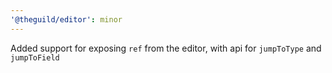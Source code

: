 ```yaml
---
'@theguild/editor': minor
---
```


Added support for exposing `ref` from the editor, with api for `jumpToType` and `jumpToField`
